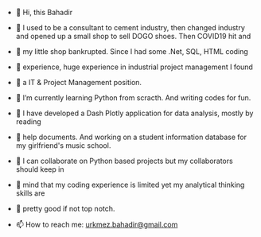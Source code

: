 - 👋 Hi, this Bahadir

- 👀 I used to be a consultant to cement industry, then changed industry and opened up a small shop to sell DOGO shoes. Then COVID19 hit and
- 👀 my little shop bankrupted. Since I had some .Net, SQL, HTML coding
- 👀 experience, huge experience in industrial project management I found 
- 👀 a IT & Project Management position. 
- 🌱 I’m currently learning Python from scracth. And writing codes for fun.
- 🌱 I have developed a Dash Plotly application for data analysis, mostly by reading
- 🌱 help documents. And working on a student information database for my girlfriend's music school.
- 💞️ I can collaborate on Python based projects but my collaborators should keep in
- 💞️ mind that my coding experience is limited yet my analytical thinking skills are
- 💞️ pretty good if not top notch.
- 📫 How to reach me: urkmez.bahadir@gmail.com
<!---
bahadirurkmez/bahadirurkmez is a ✨ special ✨ repository because its `README.md` (this file) appears on your GitHub profile.
You can click the Preview link to take a look at your changes.
--->
